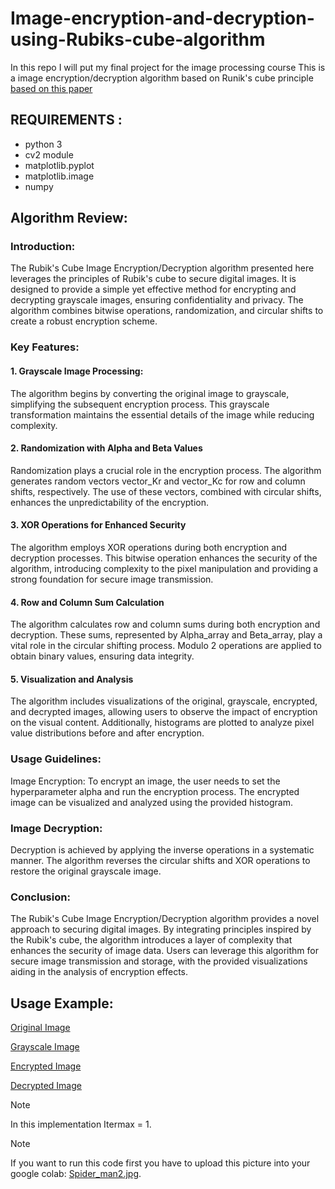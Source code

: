 # Image-encryption-and-decryption-using-Rubiks-cube-algorithm
In this repo I will put my final project for the image processing course
This is a image encryption/decryption algorithm based on Runik's cube principle [based on this paper](https://www.hindawi.com/journals/jece/2012/173931/)
## REQUIREMENTS :
  - python 3
  - cv2 module
  - matplotlib.pyplot
  - matplotlib.image
  - numpy
## Algorithm Review:
### Introduction:
The Rubik's Cube Image Encryption/Decryption algorithm presented here leverages the principles of Rubik's cube to secure digital images. It is designed to provide a simple yet effective method for encrypting and decrypting grayscale images, ensuring confidentiality and privacy. The algorithm combines bitwise operations, randomization, and circular shifts to create a robust encryption scheme.

### Key Features:
#### 1. Grayscale Image Processing:
The algorithm begins by converting the original image to grayscale, simplifying the subsequent encryption process. This grayscale transformation maintains the essential details of the image while reducing complexity.

#### 2. Randomization with Alpha and Beta Values
Randomization plays a crucial role in the encryption process. The algorithm generates random vectors vector_Kr and vector_Kc for row and column shifts, respectively. The use of these vectors, combined with circular shifts, enhances the unpredictability of the encryption.

#### 3. XOR Operations for Enhanced Security
The algorithm employs XOR operations during both encryption and decryption processes. This bitwise operation enhances the security of the algorithm, introducing complexity to the pixel manipulation and providing a strong foundation for secure image transmission.

#### 4. Row and Column Sum Calculation
The algorithm calculates row and column sums during both encryption and decryption. These sums, represented by Alpha_array and Beta_array, play a vital role in the circular shifting process. Modulo 2 operations are applied to obtain binary values, ensuring data integrity.

#### 5. Visualization and Analysis
The algorithm includes visualizations of the original, grayscale, encrypted, and decrypted images, allowing users to observe the impact of encryption on the visual content. Additionally, histograms are plotted to analyze pixel value distributions before and after encryption.

### Usage Guidelines:
Image Encryption: To encrypt an image, the user needs to set the hyperparameter alpha and run the encryption process. The encrypted image can be visualized and analyzed using the provided histogram.

### Image Decryption:
Decryption is achieved by applying the inverse operations in a systematic manner. The algorithm reverses the circular shifts and XOR operations to restore the original grayscale image.

### Conclusion:
The Rubik's Cube Image Encryption/Decryption algorithm provides a novel approach to securing digital images. By integrating principles inspired by the Rubik's cube, the algorithm introduces a layer of complexity that enhances the security of image data. Users can leverage this algorithm for secure image transmission and storage, with the provided visualizations aiding in the analysis of encryption effects.

## Usage Example:
[Original Image](Original_Image.png)

[Grayscale Image](Grayscale_Image.png)

[Encrypted Image](Encrypted_Image.png)

[Decrypted Image](Decrypted_Image.png)

> [!NOTE]
> In this implementation Itermax = 1.

> [!NOTE]
> If you want to run this code first you have to upload this picture into your google colab: [Spider_man2.jpg](Spider_man2.jpg).
